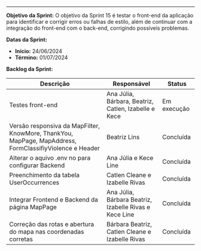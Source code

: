 <hr style="border: 0; height: 1px; background-color: #000000;">

**Objetivo da Sprint:**
O objetivo da Sprint 15 é testar o front-end da aplicação para identificar e corrigir erros ou falhas de estilo, além de continuar com a integração do front-end com o back-end, corrigindo possíveis problemas.

**Datas da Sprint:**

- **Início:** 24/06/2024
- **Término:** 01/07/2024

**Backlog da Sprint:**

| Descrição | Responsável | Status |
|------------|-------------|-----------------------|
|Testes front-end | Ana Júlia, Bárbara, Beatriz, Catlen, Izabelle e Kece| Em execução | 
| Versão responsiva da MapFilter, KnowMore, ThankYou, MapPage, MapAddress, FormClassifiyViolence e Header | Beatriz Lins | Concluída | 
| Alterar o aquivo .env no para configurar Backend | Ana Júlia e Kece Line | Concluída | 
| Preenchimento da tabela UserOccurrences | Catlen Cleane e Izabelle Rivas | Concluída | 
| Integrar Frontend e Backend da página MapPage | Ana Júlia, Bárbara Beatriz, Izabelle Rivas e Kece Line | Concluída | 
| Correção das rotas e abertura do mapa nas coordenadas corretas | Bárbara Beatriz, Catlen Cleane e Izabelle Rivas | Concluída | 